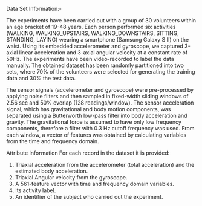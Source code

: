 Data Set Information:-

The experiments have been carried out with a group of 30 volunteers within an age bracket of 19-48 years.
Each person performed six activities (WALKING, WALKING_UPSTAIRS, WALKING_DOWNSTAIRS, SITTING, STANDING, LAYING) wearing a smartphone 
(Samsung Galaxy S II) on the waist.
Using its embedded accelerometer and gyroscope, we captured 3-axial linear acceleration and 3-axial angular velocity
at a constant rate of 50Hz. The experiments have been video-recorded to label the data manually.
The obtained dataset has been randomly partitioned into two sets, where 70% of the volunteers
were selected for generating the training data and 30% the test data.

The sensor signals (accelerometer and gyroscope) were pre-processed by applying noise filters
and then sampled in fixed-width sliding windows of 2.56 sec and 50% overlap (128 readings/window). 
The sensor acceleration signal, which has gravitational and body motion components,
was separated using a Butterworth low-pass filter into body acceleration and gravity. 
The gravitational force is assumed to have only low frequency components,
therefore a filter with 0.3 Hz cutoff frequency was used.
From each window, a vector of features was obtained by calculating variables from the time and frequency domain.

Attribute Information
For each record in the dataset it is provided:

1. Triaxial acceleration from the accelerometer (total acceleration) and the estimated body acceleration.
2. Triaxial Angular velocity from the gyroscope.
3. A 561-feature vector with time and frequency domain variables.
4. Its activity label.
5. An identifier of the subject who carried out the experiment.
